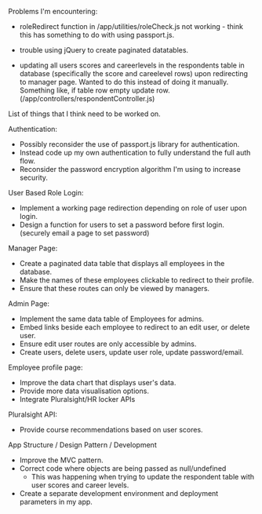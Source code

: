Problems I'm encountering:
- roleRedirect function in /app/utilities/roleCheck.js not working - think this has something to do with using passport.js.

- trouble using jQuery to create paginated datatables. 

- updating all users scores and careerlevels in the respondents table in database (specifically the score and careelevel rows) 
upon redirecting to manager page. Wanted to do this instead of doing it manually. 
Something like, if table row empty update row. (/app/controllers/respondentController.js)

List of things that I think need to be worked on.

Authentication:
- Possibly reconsider the use of passport.js library for authentication.
- Instead code up my own authentication to fully understand the full auth flow. 
- Reconsider the password encryption algorithm I'm using to increase security. 

User Based Role Login: 
- Implement a working page redirection depending on role of user upon login. 
- Design a function for users to set a password before first login. (securely email a page to set password)

Manager Page: 
- Create a paginated data table that displays all employees in the database.
- Make the names of these employees clickable to redirect to their profile. 
- Ensure that these routes can only be viewed by managers. 

Admin Page:
- Implement the same data table of Employees for admins. 
- Embed links beside each employee to redirect to an edit user, or delete user.
- Ensure edit user routes are only accessible by admins.
- Create users, delete users, update user role, update password/email.

Employee profile page: 
- Improve the data chart that displays user's data. 
- Provide more data visualisation options.
- Integrate Pluralsight/HR locker APIs

Pluralsight API:
- Provide course recommendations based on user scores. 

App Structure / Design Pattern / Development
- Improve the MVC pattern. 
- Correct code where objects are being passed as null/undefined
    - This was happening when trying to update the respondent table with user scores and career levels. 
- Create a separate development environment and deployment parameters in my app. 